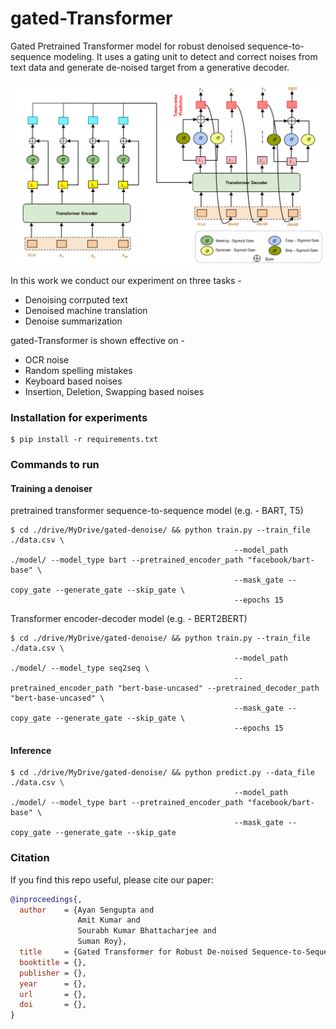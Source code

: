 # gated-Transformer
Gated Pretrained Transformer model for robust denoised sequence-to-sequence modeling. It uses a gating unit to detect and correct noises from text data and generate de-noised target from a generative decoder.

![gated-Transformer](https://github.com/victor7246/gated-Transformer/blob/main/static/model_architecture.png)

In this work we conduct our experiment on three tasks - 

* Denoising corrputed text
* Denoised machine translation 
* Denoise summarization

gated-Transformer is shown effective on - 

* OCR noise
* Random spelling mistakes
* Keyboard based noises
* Insertion, Deletion, Swapping based noises

### Installation for experiments

	$ pip install -r requirements.txt

### Commands to run

#### Training a denoiser

pretrained transformer sequence-to-sequence model (e.g. - BART, T5)

	$ cd ./drive/MyDrive/gated-denoise/ && python train.py --train_file ./data.csv \
                                                      --model_path ./model/ --model_type bart --pretrained_encoder_path "facebook/bart-base" \
                                                      --mask_gate --copy_gate --generate_gate --skip_gate \
                                                      --epochs 15

Transformer encoder-decoder model (e.g. - BERT2BERT)

	$ cd ./drive/MyDrive/gated-denoise/ && python train.py --train_file ./data.csv \
                                                      --model_path ./model/ --model_type seq2seq \
                                                      --pretrained_encoder_path "bert-base-uncased" --pretrained_decoder_path "bert-base-uncased" \
                                                      --mask_gate --copy_gate --generate_gate --skip_gate \
                                                      --epochs 15

#### Inference

	$ cd ./drive/MyDrive/gated-denoise/ && python predict.py --data_file ./data.csv \
                                                      --model_path ./model/ --model_type bart --pretrained_encoder_path "facebook/bart-base" \
                                                      --mask_gate --copy_gate --generate_gate --skip_gate 

### Citation
If you find this repo useful, please cite our paper:
```BibTex
@inproceedings{,
  author    = {Ayan Sengupta and
  			   Amit Kumar and
               Sourabh Kumar Bhattacharjee and
               Suman Roy},
  title     = {Gated Transformer for Robust De-noised Sequence-to-Sequence Modelling},
  booktitle = {},
  publisher = {},
  year      = {},
  url       = {},
  doi       = {},
}
